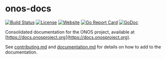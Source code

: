 
# onos-docs
[![Build Status](https://travis-ci.com/onosproject/onos-docs.svg?branch=master)](https://travis-ci.com/onosproject/onos-docs)
[![License](https://img.shields.io/badge/License-Apache%202.0-blue.svg)](https://github.com/onosproject/onos-docs/blob/master/LICENSE)
[![Website](https://img.shields.io/website?url=https%3A%2F%2Fdocs.onosproject.org)](https://docs.onosproject.org)
[![Go Report Card](https://goreportcard.com/badge/github.com/onosproject/onos-docs)](https://goreportcard.com/report/github.com/onosproject/onos-docs)
[![GoDoc](https://godoc.org/github.com/onosproject/onos-docs?status.svg)](https://godoc.org/github.com/onosproject/onos-docs)

Consolidated documentation for the ONOS project, available at [https://docs.onosproject.org](https://docs.onosproject.org).

See [contributing.md](docs/content/developers/contributing.md) and
[documentation.md](docs/content/developers/documentation.md)
for details on how to add to the documentation.
